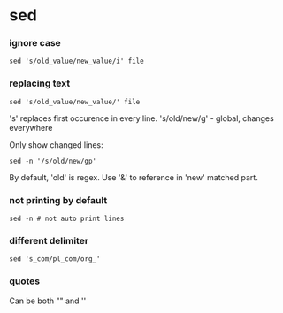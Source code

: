 # sed

### ignore case
```
sed 's/old_value/new_value/i' file	
```

### replacing text
```
sed 's/old_value/new_value/' file	
```
's' replaces first occurence in every line.
's/old/new/g' - global, changes everywhere

Only show changed lines:
```
sed -n '/s/old/new/gp'
```

By default, 'old' is regex.
Use '&' to reference in 'new' matched part.

### not printing by default
```
sed -n # not auto print lines
```

### different delimiter
```
sed 's_com/pl_com/org_' 
```
### quotes
Can be both "" and ''

